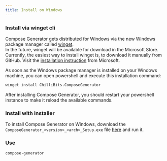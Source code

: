 ```yaml
---
title: Install on Windows
---
```


### Install via winget cli
Compose Generator gets distributed for Windows via the new Windows package manager called [winget](https://github.com/microsoft/winget-cli). <br>
In the future, winget will be available for download in the Microsoft Store. Currently, the easiest way to install winget is, to download it manually from GitHub. Visit the [installation instruction](https://github.com/microsoft/winget-cli#installing-the-client) from Microsoft.

As soon as the Windows package manager is installed on your Windows machine, you can open powershell and execute this installation command: <br>
```sh
winget install ChilliBits.ComposeGenerator
```
After installing Compose Generator, you should restart your powershell instance to make it reload the available commands.

### Install with installer
To install Compose Generator on Windows, download the `ComposeGenerator_<version>_<arch>_Setup.exe` file [here](https://github.com/compose-generator/compose-generator/releases/latest) and run it.

### Use
```sh
compose-generator
```